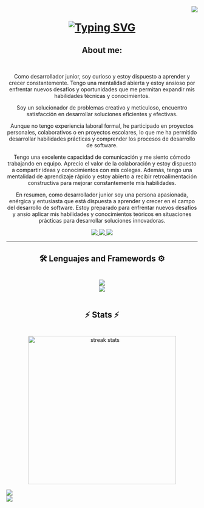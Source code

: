 <img align="right" src="http://visitor-badge.laobi.icu/badge?page_id=Miller38.Miller38 " />

<h1 align="center"> 
   <a href="https://git.io/typing-svg"><img src="https://readme-typing-svg.demolab.com?font=Righteous&size=35&center=true&vCenter=true&width=500&height=70&duration=6000&lines=Hi+There!+😎;+I'm+Miller+Gutierrez!;+Software+Developer+💻;" alt="Typing SVG" /></a>
</h1>

<div  align="center">
   <h2> About me:</h2>
   <br/>
   <p>Como desarrollador junior, soy curioso y estoy dispuesto a aprender y crecer constantemente. Tengo una mentalidad abierta y estoy ansioso por enfrentar nuevos desafíos y oportunidades que me permitan expandir mis habilidades técnicas y conocimientos.

Soy un solucionador de problemas creativo y meticuloso, encuentro satisfacción en desarrollar soluciones eficientes y efectivas.

Aunque no tengo experiencia laboral formal, he participado en proyectos personales, colaborativos o en proyectos escolares, lo que me ha permitido desarrollar habilidades prácticas y comprender los procesos de desarrollo de software.

Tengo una excelente capacidad de comunicación y me siento cómodo trabajando en equipo. Aprecio el valor de la colaboración y estoy dispuesto a compartir ideas y conocimientos con mis colegas. Además, tengo una mentalidad de aprendizaje rápido y estoy abierto a recibir retroalimentación constructiva para mejorar constantemente mis habilidades.

En resumen, como desarrollador junior soy una persona apasionada, enérgica y entusiasta que está dispuesta a aprender y crecer en el campo del desarrollo de software. Estoy preparado para enfrentar nuevos desafíos y ansío aplicar mis habilidades y conocimientos teóricos en situaciones prácticas para desarrollar soluciones innovadoras.

 </p>
   
</div>


<div align="center">
<a href="mailto:millergutierrez38@gmail.com">
<img src="https://img.shields.io/badge/Gmail-333333?style=for-the-badge&logo=gmail&logoColor=red" target="_blank" />
</a>
<a href="https://www.linkedin.com/in/miller38/" target="_blank" >
<img src="https://img.shields.io/badge/Linkedin-0077B5?style=for-the-badge&logo=Linkedin&logoColor=white" target="_blank" />
</a>
<a href="https://github.com/Miller38" target="_blank">
<img src="https://img.shields.io/badge/Portafolio-FF5722?style=for-the-badge&logo=todolist&logoColor=white" target="_blank" />
</a>
</div>

<hr/>

<h2 align="center"> 🛠 Lenguajes and Framewords ⚙ </h2>
<br/>
<div align="center">
<a href="https://skillicons.dev">
<img src="https://skillicons.dev/icons?i=vscode,py,powershell,postman,mysql,mongodb,java" /> <br/>
<img src="https://skillicons.dev/icons?i=github,git,dotnet,css,angular,js,html,bootstrap" />
</a>   
</div>

<br/>
<h2 align="center"> ⚡ Stats ⚡</h2>
<br/>
<div align="center">
   <img width=390 src="https://streak-stats.demolab.com/?user=Miller38&count_private=true&theme=react&border_radius=10" alt="streak stats" />
   
   </div>



![](https://github-readme-streak-stats.herokuapp.com/?user=Miller38&theme=blue-green&hide_border=false)<br/>
![](https://github-readme-stats.vercel.app/api/top-langs/?username=Miller38&theme=blue-green&hide_border=false&include_all_commits=false&count_private=false&layout=compact)










